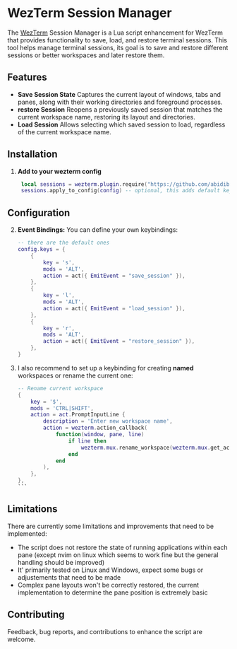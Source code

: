 # WezTerm Session Manager

The [WezTerm](https://wezfurlong.org/wezterm/) Session Manager is a Lua script
enhancement for WezTerm that provides functionality to save, load, and restore
terminal sessions. This tool helps manage terminal sessions, its goal is to save
and restore different sessions or better workspaces and later restore them.

## Features

- **Save Session State** Captures the current layout of windows, tabs and panes,
  along with their working directories and foreground processes.
- **restore Session** Reopens a previously saved session that matches the
  current workspace name, restoring its layout and directories.
- **Load Session** Allows selecting which saved session to
  load, regardless of the current workspace name.

## Installation

1. **Add to your wezterm config**

   ```lua
    local sessions = wezterm.plugin.require("https://github.com/abidibo/wezterm-sessions")
    sessions.apply_to_config(config) -- optional, this adds default keybindings
   ```

## Configuration

2. **Event Bindings:** You can define your own keybindings:

    ```lua
    -- there are the default ones
    config.keys = {
        {
            key = 's',
            mods = 'ALT',
            action = act({ EmitEvent = "save_session" }),
        },
        {
            key = 'l',
            mods = 'ALT',
            action = act({ EmitEvent = "load_session" }),
        },
        {
            key = 'r',
            mods = 'ALT',
            action = act({ EmitEvent = "restore_session" }),
        },
    }
   ```

3. I also recommend to set up a keybinding for creating **named** workspaces or rename the current one:

    ````lua 
    -- Rename current workspace
    {
        key = '$',
        mods = 'CTRL|SHIFT',
        action = act.PromptInputLine {
            description = 'Enter new workspace name',
            action = wezterm.action_callback(
                function(window, pane, line)
                    if line then
                        wezterm.mux.rename_workspace(wezterm.mux.get_active_workspace(), line)
                    end
                end
            ),
        },
    },
    ```
   

## Limitations

There are currently some limitations and improvements that need to be
implemented:

- The script does not restore the state of running applications within each pane
  (except nvim on linux which seems to work fine but the general handling should
  be improved)
- It' primarily tested on Linux and Windows, expect some bugs or adjustements
  that need to be made
- Complex pane layouts won't be correctly restored, the current implementation
  to determine the pane position is extremely basic

## Contributing

Feedback, bug reports, and contributions to enhance the script are welcome.
